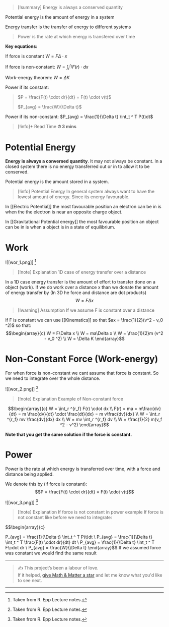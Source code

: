 
>[!summary]
Energy is always a conserved quantity 
>
Potential energy is the amount of energy in a system
>
Energy transfer is the transfer of energy to different systems 
> 
>Power is the rate at which energy is transfered over time
>
**Key equations:**
>
If force is constant 
$W = F\Delta \cdot x$
>
If force is non-constant:
$W = \int_r ^{r_f} F(r) \cdot dx$
>
Work-energy theorem:
$W = \Delta K$
>
Power if its constant:
>$P = \frac{F(t) \cdot dr}{dt} = F(t) \cdot v(t)$
>
>$P_{avg} = \frac{W}{\Delta t}$
>
Power if its non-constant:
$P_{avg} = \frac{1}{\Delta t} \int_t ^ T P(t)dt$

>[!info]+ Read Time
**⏱ 3 mins**
# Potential Energy
**Energy is always a conversed quantity**. It may not always be constant.
In a closed system there is no energy transferred out or in to allow it to be conserved.

Potential energy is the amount stored in a system. 
>[!info] Potential Energy
In general system always want to have the lowest amount of energy. Since its energy favourable.

In [[Electric Potential]] the most favourable position an electron can be in is when the the electron is near an opposite charge object.

In [[Gravitational Potential energy]] the most favourable position an object can be in is when a object is in a state of equilibrium. 

# Work
![[wor_1.png]]
[^1]
>[!note] Explanation
1D case of energy transfer over a distance

In a 1D case energy transfer is the amount of effort to transfer done on a object (work).
If we do work over a distance x than we donate the amount of energy transfer by (In  3D he force and distance are dot products)
$$W = F\Delta x$$
>[!warning] Assumption
If we assume F is constant over a distance 

If F is constant we can use [[Kinematics]] so that $ax = \frac{1}{2}(v^2 - v_0 ^2)$
so that:
$$\begin{array}{c}
W = F\Delta x \\ 
W = ma\Delta x \\ 
W = \frac{1}{2}m (v^2 - v_0 ^2) \\ 
W = \Delta K
\end{array}$$

# Non-Constant Force (Work-energy)
For when force is non-constant we cant assume that force is constant. So we need to integrate over the whole distance.

![[wor_2.png]]
[^1]
>[!note] Explanation
>Example of Non-constant force

$$\begin{array}{c}
W = \int_r ^{r_f} F(r) \cdot dx \\ 
F(r) = ma = m\frac{dv}{dt} = m \frac{dv}{dt} \cdot \frac{dt}{dx} = m v\frac{dv}{dx} \\ 
W = \int_r ^{r_f} mv \frac{dv}{dx} dx \\
W = mv \int_r ^{r_f} dv \\ 
W = \frac{1}{2} m(v_f ^2 - v^2)
\end{array}$$

**Note that you get the same solution if the force is constant.**

# Power
Power is the rate at which energy is transferred over time, with a force and distance being applied. 

We denote this by (if force is constant):
$$P = \frac{F(t) \cdot dr}{dt} = F(t) \cdot v(t)$$

![[wor_3.png]]
[^1]
>[!note] Explanation
If force is not constant in power example
If force is not constant like before we need to integrate:

$$\begin{array}{c}

P_{avg} = \frac{1}{\Delta t} \int_t ^ T P(t)dt \\ 
P_{avg} =  \frac{1}{\Delta t} \int_t ^ T  \frac{F(t) \cdot dr}{dt} dt \\ 
P_{avg} =  \frac{1}{\Delta t} \int_t ^ T F\cdot dr \\
P_{avg} = \frac{W}{\Delta t}
\end{array}$$
If we assumed force was constant we would find the same result

[^1]: Taken from R. Epp Lecture notes.

---

> ✍️ This project’s been a labour of love.  
> If it helped, [give Math & Matter a star](https://github.com/rajeevphysics/Obsidan-MathMatter) and let me know what you'd like to see next.

---